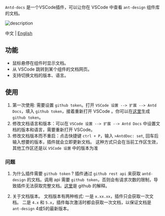 `Antd-docs` 是一个VSCode插件，可以让你在 VSCode 中查看 `ant-design` 组件库的文档。

![description](https://github.com/jrr997/antd-docs-vscode/blob/master/description.gif?raw=true)

中文 | [English](./README.md)

## 功能
 - 鼠标悬停在组件时显示文档。
 - 从 VSCode 跳转到某个组件的文档网页。
 - 支持切换文档的版本、语言。

## 使用
  1. 第一次使用: 需要设置 `github token`。打开 `VSCode 设置 --> 扩展 --> Antd Docs`，填入 `github token`，接着重新打开 VSCode 。你可以在[这里](https://github.com/settings/tokens)生成 `github token`。
  2. 修改文档语言和版本：可以在 `VSCode 设置 --> 扩展 --> Antd Docs` 中设置文档的版本和语言，需要重新打开 VSCode。
  3. 修改文档版本而不重启：点击快捷键 `ctrl + P`，输入 `>AntdDoc: set`, 回车后输入想要的版本，插件就会立即更新文档。
    这种方式只会在当前工作区生效，其他工作区还是以 `VSCode 设置` 中的版本为准

### 问题

  1. 为什么插件需要 `github token` ?
  插件通过 `github rest api` 来获取 `antd-design` 的文档。调用 api 需要 `github token`，否则会有请求次数的限制，导致插件无法获取完整文档。[这里](https://docs.github.com/en/rest/overview/rate-limits-for-the-rest-api?apiVersion=2022-11-28)是 github 的解释。

  2. 关于文档版本。
  文档版本有两种格式:
  一是 `x.xx.xx`，插件只会获取一次文档。
  二是 `4.x` 和 `5.x`，插件每次激活时都会获取一次文档，以保证文档是 `ant-design` 4或5的最新版本。 



